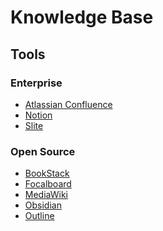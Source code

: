 # Knowledge Base

## Tools

### Enterprise

- [Atlassian Confluence](/atlassian/confluence.md)
- [Notion](/notion.md)
- [Slite](https://slite.com)

### Open Source

- [BookStack](https://bookstackapp.com)
- [Focalboard](/focalboard.md)
- [MediaWiki](/mediawiki.md)
- [Obsidian](/obsidian.md)
- [Outline](/outline.md)

<!--
https://www.dendron.so/
-->
